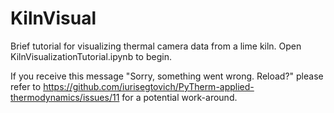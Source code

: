 # KilnVisual
Brief tutorial for visualizing thermal camera data from a lime kiln. Open KilnVisualizationTutorial.ipynb to begin.

If you receive this message "Sorry, something went wrong. Reload?" please refer to https://github.com/iurisegtovich/PyTherm-applied-thermodynamics/issues/11 for a potential work-around.
